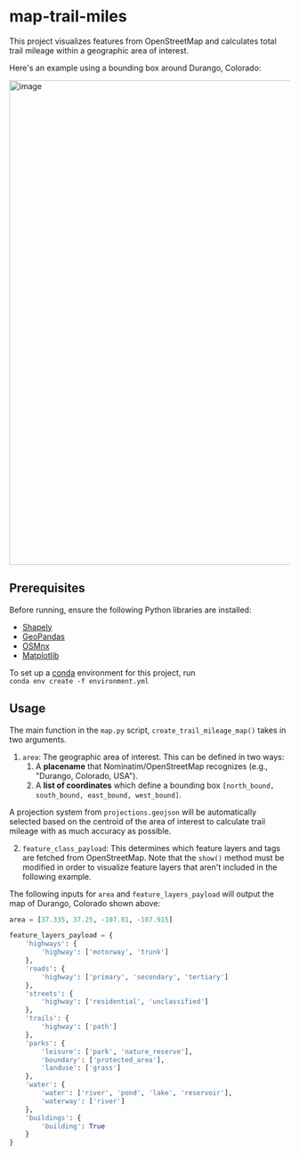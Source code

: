 # map-trail-miles

This project visualizes features from OpenStreetMap and calculates total trail mileage within a geographic area of interest.

Here's an example using a bounding box around Durango, Colorado:

<img width="870" alt="image" src="https://github.com/user-attachments/assets/f71517e3-2671-47b0-a1fc-bf8faf702c96">




## Prerequisites

Before running, ensure the following Python libraries are installed:

- [Shapely](https://shapely.readthedocs.io/en/stable/installation.html)
- [GeoPandas](https://geopandas.org/en/stable/getting_started.html)
- [OSMnx](https://osmnx.readthedocs.io/en/stable/installation.html)
- [Matplotlib](https://matplotlib.org/stable/index.html)


To set up a [conda](https://conda.io/projects/conda/en/latest/user-guide/index.html) environment for this project, run\
`conda env create -f environment.yml`

## Usage

The main function in the `map.py` script, `create_trail_mileage_map()` takes in two arguments.
1. `area`: The geographic area of interest. This can be defined in two ways:
   1. A **placename** that Nominatim/OpenStreetMap recognizes (e.g., "Durango, Colorado, USA").
   2. A **list of coordinates** which define a bounding box `[north_bound, south_bound, east_bound, west_bound]`.

  A projection system from `projections.geojson` will be automatically selected based on the centroid of the area of interest to calculate trail mileage with as much accuracy as possible.

2. `feature_class_payload`: This determines which feature layers and tags are fetched from OpenStreetMap. Note that the `show()` method must be modified in order to visualize feature layers that aren't included in the following example. 

The following inputs for `area` and `feature_layers_payload` will output the map of Durango, Colorado shown above:

  ```python
  area = [37.335, 37.25, -107.81, -107.915]

  feature_layers_payload = {
      'highways': {
          'highway': ['motorway', 'trunk']
      },
      'roads': {
          'highway': ['primary', 'secondary', 'tertiary']
      },
      'streets': {
          'highway': ['residential', 'unclassified']
      },
      'trails': {
          'highway': ['path']
      },
      'parks': {
          'leisure': ['park', 'nature_reserve'],
          'boundary': ['protected_area'],
          'landuse': ['grass']
      },
      'water': {
          'water': ['river', 'pond', 'lake', 'reservoir'],
          'waterway': ['river']
      },
      'buildings': {
          'building': True
      }
  }
```

